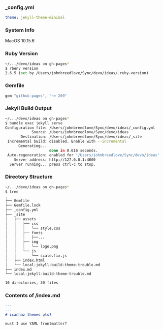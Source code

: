 ### _config.yml
```yaml
theme: jekyll-theme-minimal
```

### System Info
MacOS 10.15.6

### Ruby Version
```bash
~/.../devo/ideas on gh-pages*
$ rbenv version
2.6.5 (set by /Users/johnbreedlove/Sync/devo/ideas/.ruby-version)
```

### Gemfile
```ruby
gem "github-pages", "~> 209"
```

### Jekyll Build Output
```bash
~/.../devo/ideas on gh-pages*
$ bundle exec jekyll serve
Configuration file: /Users/johnbreedlove/Sync/devo/ideas/_config.yml
            Source: /Users/johnbreedlove/Sync/devo/ideas
       Destination: /Users/johnbreedlove/Sync/devo/ideas/_site
 Incremental build: disabled. Enable with --incremental
      Generating... 
                    done in 0.616 seconds.
 Auto-regeneration: enabled for '/Users/johnbreedlove/Sync/devo/ideas'
    Server address: http://127.0.0.1:4000
  Server running... press ctrl-c to stop.
```

### Directory Structure
```bash
~/.../devo/ideas on gh-pages*
$ tree
.
├── Gemfile
├── Gemfile.lock
├── _config.yml
├── _site
│   ├── assets
│   │   ├── css
│   │   │   └── style.css
│   │   ├── fonts
│   │   │   ├──...
│   │   ├── img
│   │   │   └── logo.png
│   │   └── js
│   │       └── scale.fix.js
│   ├── index.html
│   └── local-jekyll-build-theme-trouble.md
├── index.md
└── local-jekyll-build-theme-trouble.md

10 directories, 30 files
```

### Contents of /index.md
```markdown
---
---
# icanhaz themes pls?

must I use YAML frontmatter?
```